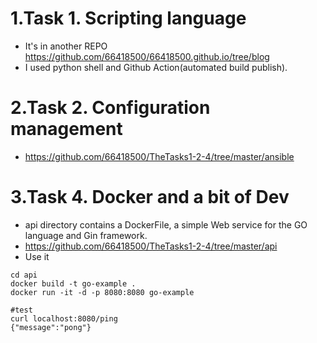 # 1.Task 1. Scripting language
* It's in another REPO https://github.com/66418500/66418500.github.io/tree/blog
* I used python shell and Github Action(automated build publish).
# 2.Task 2. Configuration management
* https://github.com/66418500/TheTasks1-2-4/tree/master/ansible
# 3.Task 4. Docker and a bit of Dev
* api directory contains a DockerFile, a simple Web service for the GO language and Gin framework.
* https://github.com/66418500/TheTasks1-2-4/tree/master/api
* Use it
```
cd api
docker build -t go-example .
docker run -it -d -p 8080:8080 go-example

#test
curl localhost:8080/ping
{"message":"pong"}
```
